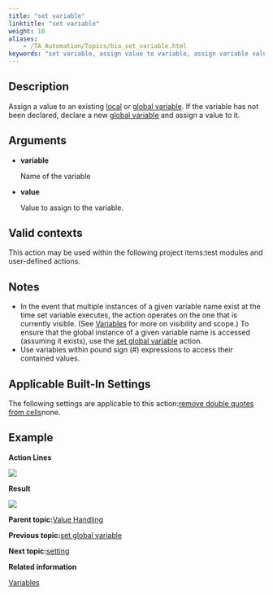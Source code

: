 ```yaml
--- 
title: "set variable"
linktitle: "set variable"
weight: 10
aliases: 
    - /TA_Automation/Topics/bia_set_variable.html
keywords: "set variable, assign value to variable, assign variable value, variable assignment, variable declaration and assignment"
---
```


## Description

Assign a value to an existing [local](The_test_language_variables.html) or [global variable](The_test_language_variables.html). If the variable has not been declared, declare a new [global variable](The_test_language_variables.html) and assign a value to it.

## Arguments

-   **variable**

    Name of the variable

-   **value**

    Value to assign to the variable.


## Valid contexts

This action may be used within the following project items:test modules and user-defined actions.

## Notes

-   In the event that multiple instances of a given variable name exist at the time set variable executes, the action operates on the one that is currently visible. \(See [Variables](The_test_language_variables.html) for more on visibility and scope.\) To ensure that the global instance of a given variable name is accessed \(assuming it exists\), use the [set global variable](set_global_variable.html) action.
-   Use variables within pound sign \(\#\) expressions to access their contained values.

## Applicable Built-In Settings

The following settings are applicable to this action:[remove double quotes from cells](remove_double_quotes_from_cells.html)none.

## Example

**Action Lines**

![](/images//Images/bia_set_variable_pgm.png)

**Result**

![](/images//Images/bia_set_variable_res.png)

**Parent topic:**[Value Handling](/TA_Automation/Topics/bia_Value_handling.html)

**Previous topic:**[set global variable](/TA_Automation/Topics/bia_set_global_variable.html)

**Next topic:**[setting](/TA_Automation/Topics/bia_setting.html)

**Related information**  


[Variables](/TA_Automation/Topics/The_test_language_variables.html)


